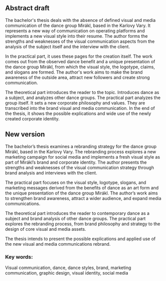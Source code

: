 ## Abstract draft
The bachelor's thesis deals with the absence of defined visual and media communication of the dance group Mirákl, based in the Karlovy Vary. It represents a new way of communication on operating platforms and implements a new visual style into their resume. The author forms the strengths and weaknesses of the visual communication aspects from the analysis of the subject itself and the interview with the client. 

In the practical part, it uses these pages for the creation itself. The work comes out from the observed dance benefit and a unique presentation of the dance group Mirákl, from which the visual style, the logotype, claims, and slogans are formed. The author's work aims to make the brand awareness of the outside area, attract new followers and create strong communication. 

The theoretical part introduces the reader to the topic. Introduces dance as a subject, and analyzes other dance groups. The practical part analyzes the group itself. It sets a new corporate philosophy and values. They are transcribed into the brand visual and media communication. In the end of the thesis, it shows the possible explications and wide use of the newly created corporate identity.

## New version

The bachelor’s thesis examines a rebranding strategy for the dance group Mirákl, based in the Karlovy Vary. The rebranding process explores a new marketing campaign for social media and implements a fresh visual style as part of Mirákl’s brand and corporate identity. The author presents the strengths and weaknesses of the visual communication strategy through brand analysis and interviews with the client.

The practical part focuses on the visual style, logotype, slogans, and marketing messages derived from the benefits of dance as an art form and the unique presentation of the dance group Mirákl. The author’s work aims to strengthen brand awareness, attract a wider audience, and expand media communications.

The theoretical part introduces the reader to contemporary dance as a subject and brand analysis of other dance groups. The practical part explores the rebranding process, from brand philosophy and strategy to the design of core visual and media assets.

The thesis intends to present the possible explications and applied use of the new visual and media communications rebrand.

### Key words: 
Visual communication, dance, dance styles, brand, marketing communication, graphic design, visual identity, social media

